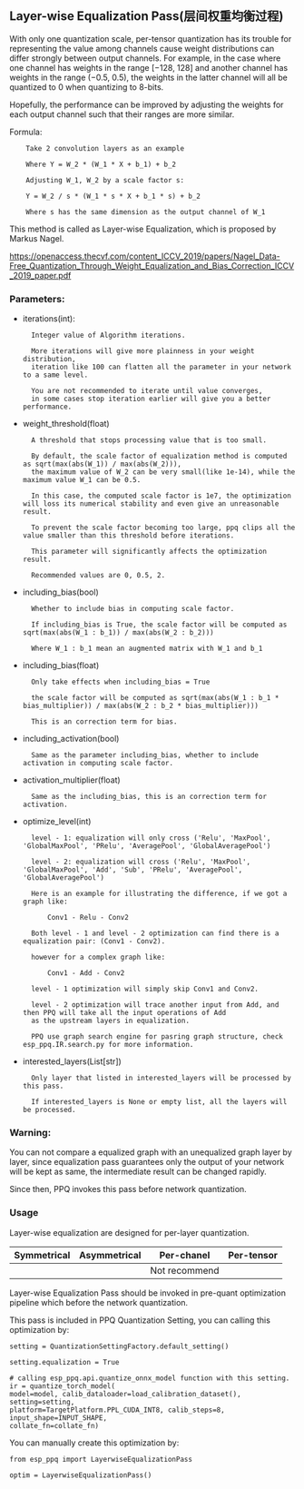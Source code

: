 ## Layer-wise Equalization Pass(层间权重均衡过程)

With only one quantization scale, per-tensor quantization has its trouble for representing the value among channels cause weight distributions can differ strongly between output channels. For example, in the case where one channel has weights in the range [−128, 128] and another channel has weights in the range (−0.5, 0.5),
the weights in the latter channel will all be quantized to 0 when quantizing to 8-bits.

Hopefully, the performance can be improved by adjusting the weights for each output channel such that their ranges are more similar.

Formula:

        Take 2 convolution layers as an example

        Where Y = W_2 * (W_1 * X + b_1) + b_2

        Adjusting W_1, W_2 by a scale factor s:

        Y = W_2 / s * (W_1 * s * X + b_1 * s) + b_2

        Where s has the same dimension as the output channel of W_1

This method is called as Layer-wise Equalization, which is proposed by Markus Nagel.

https://openaccess.thecvf.com/content_ICCV_2019/papers/Nagel_Data-Free_Quantization_Through_Weight_Equalization_and_Bias_Correction_ICCV_2019_paper.pdf

### Parameters:

* iterations(int):

        Integer value of Algorithm iterations.

        More iterations will give more plainness in your weight distribution,
        iteration like 100 can flatten all the parameter in your network to a same level.

        You are not recommended to iterate until value converges,
        in some cases stop iteration earlier will give you a better performance.

* weight_threshold(float)

        A threshold that stops processing value that is too small.

        By default, the scale factor of equalization method is computed as sqrt(max(abs(W_1)) / max(abs(W_2))),
        the maximum value of W_2 can be very small(like 1e-14), while the maximum value W_1 can be 0.5.

        In this case, the computed scale factor is 1e7, the optimization will loss its numerical stability and even give an unreasonable result.

        To prevent the scale factor becoming too large, ppq clips all the value smaller than this threshold before iterations.

        This parameter will significantly affects the optimization result.

        Recommended values are 0, 0.5, 2.

* including_bias(bool)

        Whether to include bias in computing scale factor.

        If including_bias is True, the scale factor will be computed as sqrt(max(abs(W_1 : b_1)) / max(abs(W_2 : b_2)))

        Where W_1 : b_1 mean an augmented matrix with W_1 and b_1

* including_bias(float)

        Only take effects when including_bias = True

        the scale factor will be computed as sqrt(max(abs(W_1 : b_1 * bias_multiplier)) / max(abs(W_2 : b_2 * bias_multiplier)))

        This is an correction term for bias.

* including_activation(bool)

        Same as the parameter including_bias, whether to include activation in computing scale factor.

* activation_multiplier(float)

        Same as the including_bias, this is an correction term for activation.

* optimize_level(int)

        level - 1: equalization will only cross ('Relu', 'MaxPool', 'GlobalMaxPool', 'PRelu', 'AveragePool', 'GlobalAveragePool')

        level - 2: equalization will cross ('Relu', 'MaxPool', 'GlobalMaxPool', 'Add', 'Sub', 'PRelu', 'AveragePool', 'GlobalAveragePool')

        Here is an example for illustrating the difference, if we got a graph like:

            Conv1 - Relu - Conv2

        Both level - 1 and level - 2 optimization can find there is a equalization pair: (Conv1 - Conv2).

        however for a complex graph like:

            Conv1 - Add - Conv2

        level - 1 optimization will simply skip Conv1 and Conv2.

        level - 2 optimization will trace another input from Add, and then PPQ will take all the input operations of Add
        as the upstream layers in equalization.

        PPQ use graph search engine for pasring graph structure, check esp_ppq.IR.search.py for more information.

* interested_layers(List[str])

        Only layer that listed in interested_layers will be processed by this pass.

        If interested_layers is None or empty list, all the layers will be processed.

### Warning:
You can not compare a equalized graph with an unequalized graph layer by layer,
since equalization pass guarantees only the output of your network will be kept as same,
the intermediate result can be changed rapidly.

Since then, PPQ invokes this pass before network quantization.

### Usage
Layer-wise equalization are designed for per-layer quantization.

| Symmetrical | Asymmetrical | Per-chanel    | Per-tensor |
| ---         | ---          | ---           | ---        |
|             |              | Not recommend |            |

Layer-wise Equalization Pass should be invoked in pre-quant optimization pipeline which before the network quantization.

This pass is included in PPQ Quantization Setting, you can calling this optimization by:

    setting = QuantizationSettingFactory.default_setting()

    setting.equalization = True

    # calling esp_ppq.api.quantize_onnx_model function with this setting.
    ir = quantize_torch_model(
    model=model, calib_dataloader=load_calibration_dataset(), setting=setting,
    platform=TargetPlatform.PPL_CUDA_INT8, calib_steps=8, input_shape=INPUT_SHAPE,
    collate_fn=collate_fn)

You can manually create this optimization by:

    from esp_ppq import LayerwiseEqualizationPass

    optim = LayerwiseEqualizationPass()

